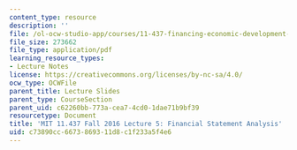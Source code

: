 ```yaml
---
content_type: resource
description: ''
file: /ol-ocw-studio-app/courses/11-437-financing-economic-development-fall-2016/c73890cc6673869311d8c1f233a5f4e6_MIT11_437F16_Lec5.pdf
file_size: 273662
file_type: application/pdf
learning_resource_types:
- Lecture Notes
license: https://creativecommons.org/licenses/by-nc-sa/4.0/
ocw_type: OCWFile
parent_title: Lecture Slides
parent_type: CourseSection
parent_uid: c62260bb-773a-cea7-4cd0-1dae71b9bf39
resourcetype: Document
title: 'MIT 11.437 Fall 2016 Lecture 5: Financial Statement Analysis'
uid: c73890cc-6673-8693-11d8-c1f233a5f4e6
---
```

